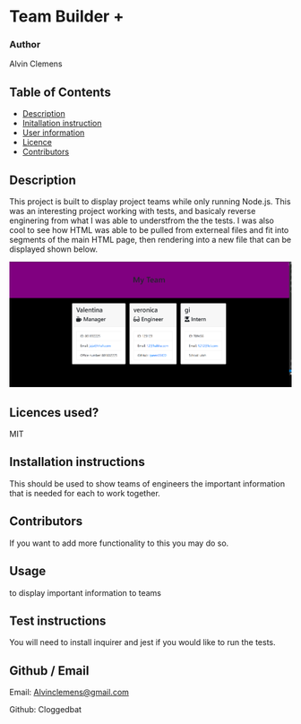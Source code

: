 # Team Builder +
  
  ### Author
  Alvin Clemens    

  ## Table of Contents
  * [Description](#description)
  * [Initallation instruction](#installation)
  * [User information](#usage)
  * [Licence](#licence)
  * [Contributors](#contributors)

  
  
  ## Description
  This project is built to display project teams while only running Node.js. This was an interesting project working with tests, and basicaly reverse enginering from what I was able to understfrom the the tests. I was also cool to see how HTML was able to be pulled from externeal files and fit into segments of the main HTML page, then rendering into a new file that can be displayed shown below.
  
![ Team Builder + ](/hw10.PNG)


  ## Licences used?
  MIT

  ## Installation instructions
  This should be used to show teams of engineers the important information that is needed for each to work together.

  ## Contributors
  If you want to add more functionality to this you may do so.

  ## Usage
  to display important information to teams

  ## Test instructions
  You will need to install inquirer and jest if you would like to run the tests.

  ## Github / Email
  
  Email: Alvinclemens@gmail.com

  Github: Cloggedbat


